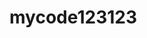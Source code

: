 # mycode123123




<script src='./jquery.min.js'></script>
<script>
$(function(){
alert(123);
});
</script>



